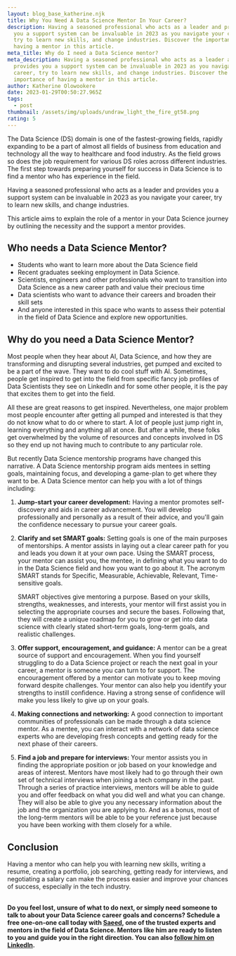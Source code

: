 ```yaml
---
layout: blog_base_katherine.njk
title: Why You Need A Data Science Mentor In Your Career?
description: Having a seasoned professional who acts as a leader and provides
  you a support system can be invaluable in 2023 as you navigate your career,
  try to learn new skills, and change industries. Discover the importance of
  having a mentor in this article.
meta_title: Why do I need a Data Science mentor?
meta_description: Having a seasoned professional who acts as a leader and
  provides you a support system can be invaluable in 2023 as you navigate your
  career, try to learn new skills, and change industries. Discover the
  importance of having a mentor in this article.
author: Katherine Olowookere
date: 2023-01-29T00:50:27.965Z
tags:
  - post
thumbnail: /assets/img/uploads/undraw_light_the_fire_gt58.png
rating: 5
---
```

The Data Science (DS) domain is one of the fastest-growing fields, rapidly expanding to be a part of almost all fields of business from education and technology all the way to healthcare and food industry. As the field grows so does the job requirement for various DS roles across different industries. The first step towards preparing yourself for success in Data Science is to find a mentor who has experience in the field.

Having a seasoned professional who acts as a leader and provides you a support system can be invaluable in 2023 as you navigate your career, try to learn new skills, and change industries.

This article aims to explain the role of a mentor in your Data Science journey by outlining the necessity and the support a mentor provides. 

<h2>Who needs a Data Science Mentor? </h2>

* Students who want to learn more about the Data Science field
* Recent graduates seeking employment in Data Science.
* Scientists, engineers and other professionals who want to transition into Data Science as a new career path and value their precious time
* Data scientists who want to advance their careers and broaden their skill sets 
* And anyone interested in this space who wants to assess their potential in the field of Data Science and explore new opportunities.

<h2>Why do you need a Data Science Mentor?</h2>

Most people when they hear about AI, Data Science, and how they are transforming and disrupting several industries, get pumped and excited to be a part of the wave. They want to do cool stuff with AI. Sometimes, people get inspired to get into the field from specific fancy job profiles of Data Scientists they see on LinkedIn and for some other people, it is the pay that excites them to get into the field. 

All these are great reasons to get inspired. Nevertheless, one major problem most people encounter after getting all pumped and interested is that they do not know what to do or where to start. A lot of people just jump right in, learning everything and anything all at once. But after a while, these folks get overwhelmed by the volume of resources and concepts involved in DS so they end up not having much to contribute to any particular role.

But recently Data Science mentorship programs have changed this narrative. A Data Science mentorship program aids mentees in setting goals, maintaining focus, and developing a game-plan to get where they want to be. A Data Science mentor can help you with a lot of things including:

1. **Jump-start your career development:** Having a mentor promotes self-discovery and aids in career advancement. You will develop professionally and personally as a result of their advice, and you'll gain the confidence necessary to pursue your career goals. 
2. **Clarify and set SMART goals:** Setting goals is one of the main purposes of mentorships. A mentor assists in laying out a clear career path for you and leads you down it at your own pace. Using the SMART process, your mentor can assist you, the mentee, in defining what you want to do in the Data Science field and how you want to go about it. The acronym SMART stands for Specific, Measurable, Achievable, Relevant, Time-sensitive goals. 

   SMART objectives give mentoring a purpose. Based on your skills, strengths, weaknesses, and interests, your mentor will first assist you in selecting the appropriate courses and secure the bases. Following that, they will create a unique roadmap for you to grow or get into data science with clearly stated short-term goals, long-term goals, and realistic challenges.
3. **Offer support, encouragement, and guidance:** A mentor can be a great source of support and encouragement. When you find yourself struggling to do a Data Science project or reach the next goal in your career, a mentor is someone you can turn to for support. The encouragement offered by a mentor can motivate you to keep moving forward despite challenges. Your mentor can also help you identify your strengths to instill confidence. Having a strong sense of confidence will make you less likely to give up on your goals.
4. **Making connections and networking:** A good connection to important communities of professionals can be made through a data science mentor. As a mentee, you can interact with a network of data science experts who are developing fresh concepts and getting ready for the next phase of their careers.
5. **Find a job and prepare for interviews:** Your mentor assists you in finding the appropriate position or job based on your knowledge and areas of interest. Mentors have most likely had to go through their own set of technical interviews when joining a tech company in the past. Through a series of practice interviews, mentors will be able to guide you and offer feedback on what you did well and what you can change. They will also be able to give you any necessary information about the job and the organization you are applying to. And as a bonus, most of the long-term mentors will be able to be your reference just because you have been working with them closely for a while.

## Conclusion

Having a mentor who can help you with learning new skills, writing a resume, creating a portfolio, job searching, getting ready for interviews, and negotiating a salary can make the process easier and improve your chances of success, especially in the tech industry.

**\
Do you feel lost, unsure of what to do next, or simply need someone to talk to about your Data Science career goals and concerns? Schedule a free one-on-one call today with [Saeed](https://saeedmirshekari.com/team/), one of the trusted experts and mentors in the field of Data Science. Mentors like him are ready to listen to you and guide you in the right direction. You can also [follow him on LinkedIn](https://www.linkedin.com/in/saeedmirshekari/).**
